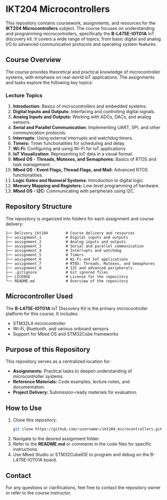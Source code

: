 # IKT204 Microcontrollers

This repository contains coursework, assignments, and resources for the **IKT204 Microcontrollers** subject. The course focuses on understanding and programming microcontrollers, specifically the **B-L475E-IOT01A** IoT discovery kit. It covers a wide range of topics, from basic digital and analog I/O to advanced communication protocols and operating system features.

## Course Overview

The course provides theoretical and practical knowledge of microcontroller systems, with emphasis on real-world IoT applications. The assignments and tasks explore the following key topics:

### Lecture Topics
1. **Introduction:** Basics of microcontrollers and embedded systems.
2. **Digital Inputs and Outputs:** Interfacing and controlling digital signals.
3. **Analog Inputs and Outputs:** Working with ADCs, DACs, and analog sensors.
4. **Serial and Parallel Communication:** Implementing UART, SPI, and other communication protocols.
5. **Interrupts:** Using external interrupts and watchdog timers.
6. **Timers:** Timer functionalities for scheduling and delay.
7. **Wi-Fi:** Configuring and using Wi-Fi for IoT applications.
8. **IoT Visualization:** Representing IoT data in a visual format.
9. **Mbed OS - Threads, Mutexes, and Semaphores:** Basics of RTOS and task management.
10. **Mbed OS - Event Flags, Thread Flags, and Mail:** Advanced RTOS functionalities.
11. **Logic Gates and Numeral Systems:** Introduction to digital logic.
12. **Memory Mapping and Registers:** Low-level programming of hardware.
13. **Mbed OS - I2C:** Communicating with peripherals using I2C.

## Repository Structure

The repository is organized into folders for each assignment and course delivery:

```
├── Delivery_ikt104        # Course delivery and resources
├── assignment_1           # Digital inputs and outputs
├── assignment_2           # Analog inputs and outputs
├── assignment_3           # Serial and parallel communication
├── assignment_4           # Interrupts and watchdog
├── assignment_5           # Timers
├── assignment_6           # Wi-Fi and IoT applications
├── assignment_7           # RTOS: Threads, Mutexes, and Semaphores
├── assignment_8           # I2C and advanced peripherals
├── .gitignore             # Git ignored files
├── LICENSE                # License for the repository
└── README.md              # Overview of the repository
```

## Microcontroller Used
The **B-L475E-IOT01A** IoT Discovery Kit is the primary microcontroller platform for this course. It includes:
- STM32L4 microcontroller
- Wi-Fi, Bluetooth, and various onboard sensors
- Support for Mbed OS and STM32Cube frameworks

## Purpose of this Repository
This repository serves as a centralized location for:
- **Assignments:** Practical tasks to deepen understanding of microcontroller systems.
- **Reference Materials:** Code examples, lecture notes, and documentation.
- **Project Delivery:** Submission-ready materials for evaluation.

## How to Use
1. Clone this repository:
   ```bash
   git clone https://github.com/<username>/ikt204_microcontrollers.git
   ```
2. Navigate to the desired assignment folder.
3. Refer to the **README.md** or comments in the code files for specific instructions.
4. Use Mbed Studio or STM32CubeIDE to program and debug on the B-L475E-IOT01A board.

## Contact
For any questions or clarifications, feel free to contact the repository owner or refer to the course instructor.
